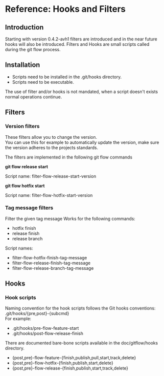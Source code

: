 # Reference: Hooks and Filters

## Introduction

Starting with version 0.4.2-avh1 filters are introduced and in the near future hooks will also be introduced.
Filters and Hooks are small scripts called during the git flow process.

## Installation

* Scripts need to be installed in the .git/hooks directory.
* Scripts need to be executable.

The use of filter and/or hooks is not mandated, when a script doesn't exists normal operations continue.

## Filters

### Version filters
These filters allow you to change the version.  
You can use this for example to automatically update the version, make sure the version adheres to the projects standards.

The filters are implemented in the following git flow commands

**git flow release start**

Script name: filter-flow-release-start-version


**git flow hotfix start**

Script name: filter-flow-hotfix-start-version

### Tag message filters
Filter the given tag message
 Works for the following commands:
 
 * hotfix finish
 * release finish
 * release branch
 
 Script names:
 * filter-flow-hotfix-finish-tag-message
 * filter-flow-release-finish-tag-message
 * filter-flow-release-branch-tag-message

## Hooks
### Hook scripts
Naming convention for the hook scripts follows the Git hooks conventions:
.git/hooks/{pre,post}-{subcmd}  
For example:  
* .git/hooks/pre-flow-feature-start
* .git/hooks/post-flow-release-finish

There are documented bare-bone scripts available in the doc/gitflow/hooks directory.
* {post,pre)-flow-feature-{finish,publish,pull,start,track,delete}
* {post,pre}-flow-hotfix-{finish,publish,start,delete}
* {post,pre}-flow-release-{finish,publish,start,track,delete}
